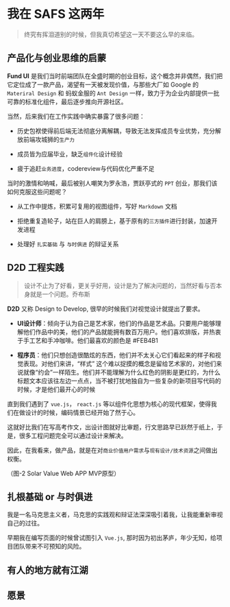 # 我在 SAFS 这两年

> 终究有挥泪道别的时候，但我真切希望这一天不要这么早的来临。

## 产品化与创业思维的启蒙

**Fund UI** 是我们当时前端团队在全盛时期的创业目标，这个概念并非偶然，我们把它定位成了一款产品，渴望有一天被发现价值，与那些大厂如 Google 的 `Materiral Design` 和 蚂蚁金服的 `Ant Design` 一样，致力于为企业内部提供一批可靠的标准化组件，最后逐步推向开源社区。

当然，后来我们在工作实践中确实暴露了很多问题：

- 历史包袱使得前后端无法彻底分离解耦，导致无法发挥成员专业优势，充分解放前端攻城狮的`生产力`

- 成员皆为应届毕业，缺乏`组件化`设计经验

- 疲于追赶`业务进度`，codereview与代码优化严重不足

当时的激情和呐喊，最后被别人嘲笑为罗永浩，贾跃亭式的 `PPT` 创业，那我们该如何克服这些问题呢？

- 从工作中提炼，积累可复用的视图组件，写好 `Markdown` 文档

- 拒绝重复造轮子，站在巨人的肩膀上，基于原有的`三方插件`进行封装，加速开发进程

- 处理好 `扎实基础` 与 `与时俱进` 的辩证关系

## D2D 工程实践

> 设计不止为了好看，更关乎好用，设计是为了解决问题的，当然好看与否本身就是一个问题。乔布斯

**D2D** 又称 Design to Develop, 很早的时候我们对视觉设计就提出了要求。

- **UI设计师**：倾向于认为自己是艺术家，他们的作品是艺术品。只要用户能够理解他们作品中的美，他们的产品就能拥有数百万用户。他们喜欢排版，并热衷于手工艺和手冲咖啡。他们最喜欢的颜色是 #FEB4B1

- **程序员**：他们只想创造很酷炫的东西，他们并不太关心它们看起来的样子和视觉表现。对他们来讲，“样式” 这个难以捉摸的概念是留给艺术家的，对他们来说就像“约会”一样陌生。他们并不能理解为什么红色的阴影是更红的，为什么标题文本应该往左边一点点，当不被打扰地独自为一些复杂的新项目写代码的时候，才是他们最开心的时候

直到我们遇到了 `vue.js`， `react.js` 等以组件化思想为核心的现代框架，使得我们在做设计的时候，编码情景已经开始了然于心。

这就好比我们在写高考作文，出设计图就好比审题，行文思路早已跃然于纸上，于是，很多工程问题完全可以通过设计来解决。

因此，在我看来，做产品，就是在对`商业价值用户需求`与`现有设计/技术资源`之间做出权衡。

（图-2 Solar Value Web APP MVP原型）

## 扎根基础 or 与时俱进

> 

我是一名马克思主义者，马克思的实践观和辩证法深深吸引着我，让我能重新审视自己的过往。

早期我在编写页面的时候曾试图引入 `Vue.js`, 那时因为初出茅庐，年少无知，给项目团队带来不可预知的风险。

## 有人的地方就有江湖

> 


## 愿景
